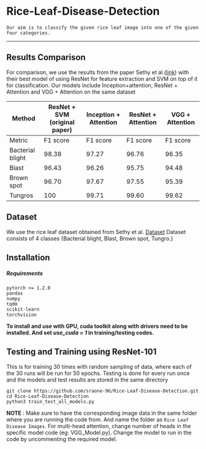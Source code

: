 # Rice-Leaf-Disease-Detection

```
Our aim is to classify the given rice leaf image into one of the given four categories.
```
---------------------
## Results Comparison

For comparison, we use the results from the paper Sethy et al.([link](https://www.sciencedirect.com/science/article/abs/pii/S0168169919326997?via=ihub)) with their best model of using ResNet for feature extraction and SVM on top of it for classification.
Our models include Inception+attention, ResNet + Attention and VGG + Attention on the same dataset

| Method  | ResNet + SVM (original paper) | Inception + Attention | ResNet + Attention	|  VGG + Attention |
| ------------- | ------------- | ------------ |------------|-------------|
|Metric | F1 score | F1 score| F1 score| F1 score|
| Bacterial blight  | 98.38  |	97.27  | 96.76  | 96.35 |
| Blast  | 96.43  |	96.26 | 95.75  | 94.48 |
| Brown spot  | 96.70  | 97.67  | 97.55 | 95.39 |
| Tungros  | 100  | 99.71 |	99.60 | 99.62 |

## Dataset
We use the rice leaf dataset obtained from Sethy et al. [Dataset](https://data.mendeley.com/datasets/fwcj7stb8r/1)
Dataset consists of 4 classes {Bacterial blight, Blast, Brown spot, Tungro.}

## Installation
##### Requirements
```
pytorch >= 1.2.0
pandas
numpy
tqdm
scikit-learn
torchvision
```

<!--#### Installing without GPU:-->
<!--```-->
<!--pip3 install requirements.txt-->
<!--```-->
**To install and use with GPU, cuda toolkit along with drivers need to be installed.
And set *use_cuda = 1* in training/testing codes.**

## Testing and Training using ResNet-101 
This is for training 30 times with random sampling of data, where each of the 30 runs will be run for 50 epochs. Testing is done for every run once and the models and test results are stored in the same directory
```
git clone https://github.com/sraone-96/Rice-Leaf-Disease-Detection.git
cd Rice-Leaf-Disease-Detection
python3 train_test_all_models.py
```
**NOTE** : Make sure to have the corresponding image data in the same folder where you are running the code from. And name the folder as `Rice Leaf Disease Images`. For multi-head attention, change number of heads in the specific model code (eg: VGG_Model.py). Change the model to run in the code by uncommenting the required model.


